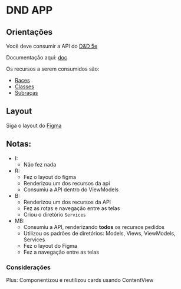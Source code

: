 # DND APP

## Orientações

Você deve consumir a API do [D&D 5e](https://www.dnd5eapi.co/)

Documentação aqui: [doc](https://5e-bits.github.io/docs/docs/tutorials/beginner/getting-started)

Os recursos a serem consumidos são:

- [Races](https://www.dnd5eapi.co/api/races)
- [Classes](https://www.dnd5eapi.co/api/classes)
- [Subraças](https://www.dnd5eapi.co/api/subraces)

## Layout

Siga o layout do [Figma](https://www.figma.com/file/kQsXgjMV9Z4d4tObHjrQ4c/DND-test?type=design&node-id=0-1&mode=design)

## Notas:

- I:
  - Não fez nada
- R:
  - Fez o layout do figma
  - Renderizou um dos recursos da api
  - Consumiu a API dentro do ViewModels
- B:
  - Renderizou um dos recursos da API
  - Fez as rotas e navegação entre as telas
  - Criou o diretório `Services`
- MB:
  - Consumiu a API, renderizando <b>todos</b> os recursos pedidos
  - Utilizou os padrões de diretórios: Models, Views, ViewModels, Services
  - Fez o layout do Figma
  - Fez a navegação entre as telas

### Considerações

Plus: Componentizou e reutilizou cards usando ContentView
